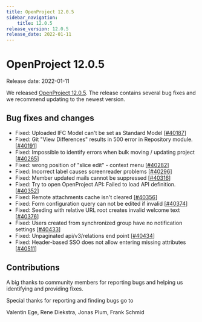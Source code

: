 ```yaml
---
title: OpenProject 12.0.5
sidebar_navigation:
    title: 12.0.5
release_version: 12.0.5
release_date: 2022-01-11
---
```


# OpenProject 12.0.5

Release date: 2022-01-11

We released [OpenProject 12.0.5](https://community.openproject.org/versions/1503).
The release contains several bug fixes and we recommend updating to the newest version.

## Bug fixes and changes

- Fixed: Uploaded IFC Model can't be set as Standard Model \[[#40187](https://community.openproject.org/wp/40187)\]
- Fixed: Git "View Differences" results in 500 error in Repository module. \[[#40191](https://community.openproject.org/wp/40191)\]
- Fixed: Impossible to identify errors when bulk moving / updating project \[[#40265](https://community.openproject.org/wp/40265)\]
- Fixed: wrong position of "slice edit" - context menu \[[#40282](https://community.openproject.org/wp/40282)\]
- Fixed: Incorrect label causes screenreader problems \[[#40296](https://community.openproject.org/wp/40296)\]
- Fixed: Member updated mails cannot be suppressed \[[#40316](https://community.openproject.org/wp/40316)\]
- Fixed: Try to open OpenProject  API: Failed to load API definition. \[[#40352](https://community.openproject.org/wp/40352)\]
- Fixed: Remote attachments cache isn't cleared \[[#40356](https://community.openproject.org/wp/40356)\]
- Fixed: Form configuration query can not be edited if invalid \[[#40374](https://community.openproject.org/wp/40374)\]
- Fixed: Seeding with relative URL root creates invalid welcome text \[[#40376](https://community.openproject.org/wp/40376)\]
- Fixed: Users created from synchronized group have no notification settings \[[#40433](https://community.openproject.org/wp/40433)\]
- Fixed: Unpaginated api/v3/relations end point \[[#40434](https://community.openproject.org/wp/40434)\]
- Fixed: Header-based SSO does not allow entering missing attributes \[[#40511](https://community.openproject.org/wp/40511)\]

## Contributions

A big thanks to community members for reporting bugs and helping us identifying and providing fixes.

Special thanks for reporting and finding bugs go to

Valentin Ege, Rene Diekstra, Jonas Plum, Frank Schmid

